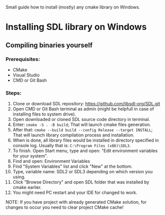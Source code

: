 Small guide how to install (mostly) any cmake library on Windows.

# Installing SDL library on Windows

## Compiling binaries yourself

### Prerequisites:
- CMake
- Visual Studio
- CMD or Git Bash

### Steps:
1. Clone or download SDL repository: https://github.com/libsdl-org/SDL.git
2. Open CMD or Git Bash terminal as admin (might be helpfull in case of installing files to system drive).
3. Open downloaded or cloned SDL source code directory in terminal.
4. Enter: ``` cmake -S . -B build ```; That will launch cmake files generation.
5. After that: ```cmake --build build --config Release --target INSTALL```; That will launch library compilation process and installation.
6. When is done, all library files would be installed in directory specified in console log. Usually that is: ```C:\Program Files (x86)\SDL3```.
7. To finish. Open Start menu, type and open: "Edit environment variables for your system".
8. Find and open: Environment Variables
9. Find "System Variables" list and click "New" at the bottom.
10. Type, variable name: SDL2 or SDL3 depending on which version you using.
11. Click "Browse Directory" and open SDL folder that was installed by cmake earlier.
12. You might need PC restart and your IDE for changed to work. 


NOTE: If you have project with already generated CMake solution, for changes to occur you need to clear project CMake cache!
